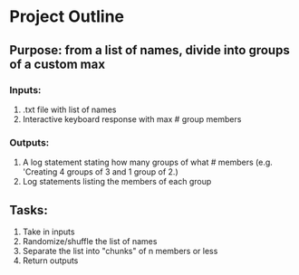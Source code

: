 # Project Outline

## Purpose: from a list of names, divide into groups of a custom max #

### Inputs:
1. .txt file with list of names
2. Interactive keyboard response with max # group members

### Outputs: 
1. A log statement stating how many groups of what # members (e.g. 'Creating 4 groups of 3 and 1 group of 2.)
2. Log statements listing the members of each group

## Tasks:
1. Take in inputs
2. Randomize/shuffle the list of names
3. Separate the list into "chunks" of n members or less
4. Return outputs

